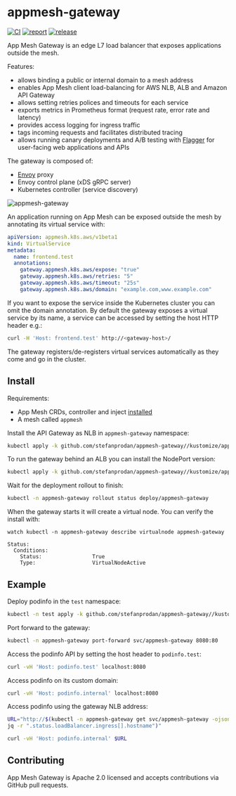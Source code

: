 # appmesh-gateway
[![CI](https://github.com/stefanprodan/appmesh-gateway/workflows/build/badge.svg)](https://github.com/stefanprodan/appmesh-gateway/actions)
[![report](https://goreportcard.com/badge/github.com/stefanprodan/appmesh-gateway)](https://goreportcard.com/report/github.com/stefanprodan/appmesh-gateway)
[![release](https://img.shields.io/github/release/stefanprodan/appmesh-gateway/all.svg)](https://github.com/stefanprodan/appmesh-gateway/releases)

App Mesh Gateway is an edge L7 load balancer that exposes applications outside the mesh.

Features:
* allows binding a public or internal domain to a mesh address
* enables App Mesh client load-balancing for AWS NLB, ALB and Amazon API Gateway
* allows setting retries polices and timeouts for each service
* exports metrics in Prometheus format (request rate, error rate and latency)
* provides access logging for ingress traffic
* tags incoming requests and facilitates distributed tracing 
* allows running canary deployments and A/B testing with [Flagger](https://flagger.app) 
for user-facing web applications and APIs

The gateway is composed of:
* [Envoy](https://www.envoyproxy.io/) proxy
* Envoy control plane (xDS gRPC server)
* Kubernetes controller (service discovery)

![appmesh-gateway](docs/appmesh-gateway-diagram.png)

An application running on App Mesh can be exposed outside the mesh by annotating its virtual service with:

```yaml
apiVersion: appmesh.k8s.aws/v1beta1
kind: VirtualService
metadata:
  name: frontend.test
  annotations:
    gateway.appmesh.k8s.aws/expose: "true"
    gateway.appmesh.k8s.aws/retries: "5"
    gateway.appmesh.k8s.aws/timeout: "25s"
    gateway.appmesh.k8s.aws/domain: "example.com,www.example.com"
```

If you want to expose the service inside the Kubernetes cluster you can omit the domain annotation.
By default the gateway exposes a virtual service by its name,
a service can be accessed by setting the host HTTP header e.g.:
```sh
curl -H 'Host: frontend.test' http://<gateway-host>/
```

The gateway registers/de-registers virtual services automatically as they come and go in the cluster.

## Install

Requirements:
* App Mesh CRDs, controller and inject [installed](https://github.com/aws/eks-charts#app-mesh)
* A mesh called `appmesh`

Install the API Gateway as NLB in `appmesh-gateway` namespace:

```sh
kubectl apply -k github.com/stefanprodan/appmesh-gateway//kustomize/appmesh-gateway-nlb
```

To run the gateway behind an ALB you can install the NodePort version:

```sh
kubectl apply -k github.com/stefanprodan/appmesh-gateway//kustomize/appmesh-gateway-nodeport
```

Wait for the deployment rollout to finish:

```sh
kubectl -n appmesh-gateway rollout status deploy/appmesh-gateway
```

When the gateway starts it will create a virtual node. You can verify the install with:

```text
watch kubectl -n appmesh-gateway describe virtualnode appmesh-gateway

Status:
  Conditions:
    Status:                True
    Type:                  VirtualNodeActive
```

## Example

Deploy podinfo in the `test` namespace:

```sh
kubectl -n test apply -k github.com/stefanprodan/appmesh-gateway//kustomize/test
```

Port forward to the gateway:

```sh
kubectl -n appmesh-gateway port-forward svc/appmesh-gateway 8080:80
```

Access the podinfo API by setting the host header to `podinfo.test`:

```sh
curl -vH 'Host: podinfo.test' localhost:8080
```

Access podinfo on its custom domain:

```sh
curl -vH 'Host: podinfo.internal' localhost:8080
```

Access podinfo using the gateway NLB address:

```sh
URL="http://$(kubectl -n appmesh-gateway get svc/appmesh-gateway -ojson | \
jq -r ".status.loadBalancer.ingress[].hostname")"

curl -vH 'Host: podinfo.internal' $URL
```

## Contributing

App Mesh Gateway is Apache 2.0 licensed and accepts contributions via GitHub pull requests.
